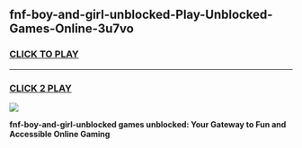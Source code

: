 
## fnf-boy-and-girl-unblocked-Play-Unblocked-Games-Online-3u7vo
<h3>
<a href="https://premium76.site?title=fnf-boy-and-girl-unblocked&ref=25A">CLICK TO PLAY</a></h3>
<hr>

<h3>
<a href="https://premium76.site?title=fnf-boy-and-girl-unblocked&ref=25A">CLICK 2 PLAY</a>
  
</h3>

<a href="https://premium76.site?title=fnf-boy-and-girl-unblocked&ref=25A"><img src="https://clearcache.store/games.png"></a>


**fnf-boy-and-girl-unblocked games unblocked: Your Gateway to Fun and Accessible Online Gaming**
